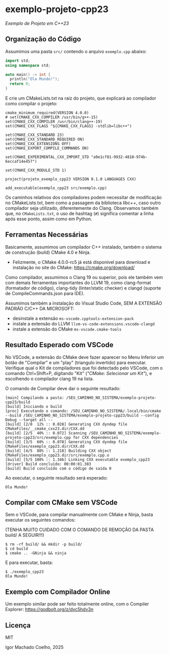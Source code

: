 # exemplo-projeto-cpp23

*Exemplo de Projeto em C++23*

## Organização do Código

Assumimos uma pasta `src/` contendo o arquivo `exemplo.cpp` abaixo:

```.cpp
import std;
using namespace std;

auto main() -> int {
  println("Ola Mundo!");
  return 0;
}
```

E crie um CMakeLists.txt na raiz do projeto, que explicará ao compilador como compilar o projeto:

```
cmake_minimum_required(VERSION 4.0.0)
# set(CMAKE_CXX_COMPILER /usr/bin/g++-15)
set(CMAKE_CXX_COMPILER /usr/bin/clang++-19)
set(CMAKE_CXX_FLAGS "${CMAKE_CXX_FLAGS} -stdlib=libc++")

set(CMAKE_CXX_STANDARD 23)
set(CMAKE_CXX_STANDARD_REQUIRED ON)
set(CMAKE_CXX_EXTENSIONS OFF)
set(CMAKE_EXPORT_COMPILE_COMMANDS ON)

set(CMAKE_EXPERIMENTAL_CXX_IMPORT_STD "a9e1cf81-9932-4810-974b-6eccaf14e457")

set(CMAKE_CXX_MODULE_STD 1)

project(projeto_exemplo_cpp23 VERSION 0.1.0 LANGUAGES CXX)

add_executable(exemplo_cpp23 src/exemplo.cpp)
```

Os caminhos relativos dos compiladores podem necessitar de modificação no CMakeLists.txt, bem como a passagem da biblioteca libc++, caso outro compilador seja utilizado, diferentemente do Clang.
Observamos também que, no `CMakeLists.txt`, o uso de hashtag (`#`) significa comentar a linha após esse ponto, assim como em Python.

## Ferramentas Necessárias

Basicamente, assumimos um compilador C++ instalado, também o sistema de construção (build) CMake 4.0 e Ninja.

- Felizmente, o CMake 4.0.0-rc5 já está disponível para download e instalação no site do CMake: https://cmake.org/download/ 

Como compilador, assumimos o Clang 19 ou superior, pois ele também vem com demais ferramentas importantes do LLVM 19, como clang-format (formatador de código), clang-tidy (linter/static checker) e clangd (suporte de CompileCommands.json para IDE).

Assumimos também a instalação do Visual Studio Code, SEM A EXTENSÃO PADRÃO C/C++ DA MICROSOFT:

- desinstale a extensão `ms-vscode.cpptools-extension-pack`
- instale a extensão do LLVM `llvm-vs-code-extensions.vscode-clangd`
- instale a extensão do CMake `ms-vscode.cmake-tools`

## Resultado Esperado com VSCode

No VSCode, a extensão do CMake deve fazer aparecer no Menu Inferior um botão de "Compilar" e um "play" (triangulo invertido) para executar.
Verifique qual o Kit de compiladores que foi detectado pelo VSCode, com o comando Ctrl+Shift+P, digitando "Kit" (*"CMake: Selecionar um Kit"*),
e escolhendo o compilador clang 19 na lista.

O comando de Compilar deve dar o seguinte resultado:

```
[main] Compilando a pasta: /SEU_CAMINHO_NO_SISTEMA/exemplo-projeto-cpp23/build 
[build] Iniciando o build
[proc] Executando o comando: /SEU_CAMINHO_NO_SISTEMA/.local/bin/cmake --build /SEU_CAMINHO_NO_SISTEMA/exemplo-projeto-cpp23/build --config Debug --target all --
[build] [2/8  12% :: 0.028] Generating CXX dyndep file CMakeFiles/__cmake_cxx23.dir/CXX.dd
[build] [2/5  40% :: 0.072] Scanning /SEU_CAMINHO_NO_SISTEMA/exemplo-projeto-cpp23/src/exemplo.cpp for CXX dependencies
[build] [3/5  60% :: 0.078] Generating CXX dyndep file CMakeFiles/exemplo_cpp23.dir/CXX.dd
[build] [4/5  80% :: 1.218] Building CXX object CMakeFiles/exemplo_cpp23.dir/src/exemplo.cpp.o
[build] [5/5 100% :: 1.346] Linking CXX executable exemplo_cpp23
[driver] Build concluído: 00:00:01.383
[build] Build concluído com o código de saída 0
```

Ao executar, o seguinte resultado será esperado:

```
Ola Mundo!
```

## Compilar com CMake sem VSCode

Sem o VSCode, para compilar manualmente com CMake e Ninja, basta executar os seguintes comandos:

(TENHA MUITO CUIDADO COM O COMANDO DE REMOÇÃO DA PASTA build/ A SEGUIR!!!)

```
$ rm -rf build/ && mkdir -p build/
$ cd build
$ cmake .. -GNinja && ninja
```

E para executar, basta:

```
$ ./exemplo_cpp23 
Ola Mundo!
```

## Exemplo com Compilador Online

Um exemplo similar pode ser feito totalmente online,
com o Compiler Explorer: https://godbolt.org/z/dvc5hdv3n

## Licença

MIT

Igor Machado Coelho, 2025
